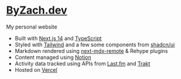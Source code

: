 # [ByZach.dev](https://byzach.dev)

My personal website

- Built with [Next.js 14](https://nextjs.org) and [TypeScript](https://www.typescriptlang.org)
- Styled with [Tailwind](https://tailwindcss.com) and a few some components from [shadcn/ui](https://ui.shadcn.com/)
- Markdown rendered using [next-mdx-remote](https://github.com/hashicorp/next-mdx-remote) & Rehype plugins
- Content managed using [Notion](https://notion.so/)
- Activity data tracked using APIs from [Last.fm](https://www.last.fm/api) and [Trakt](https://trakt.docs.apiary.io/)
- Hosted on [Vercel](https://vercel.com/)